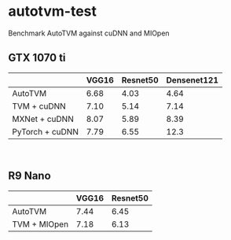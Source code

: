 # autotvm-test
Benchmark AutoTVM against cuDNN and MIOpen


## GTX 1070 ti

| | VGG16 | Resnet50 | Densenet121
|------|--------|-------|-------|
| AutoTVM |  6.68  | 4.03  | 4.64 |
| TVM + cuDNN | 7.10   | 5.14  | 7.14 |
| MXNet + cuDNN | 8.07 | 5.89| 8.39 |
| PyTorch + cuDNN| 7.79 | 6.55| 12.3|


<br/>

## R9 Nano

| | VGG16 | Resnet50 |
|------|--------|-------|
| AutoTVM |  7.44 | 6.45  |
| TVM + MIOpen | 7.18 | 6.13  |
